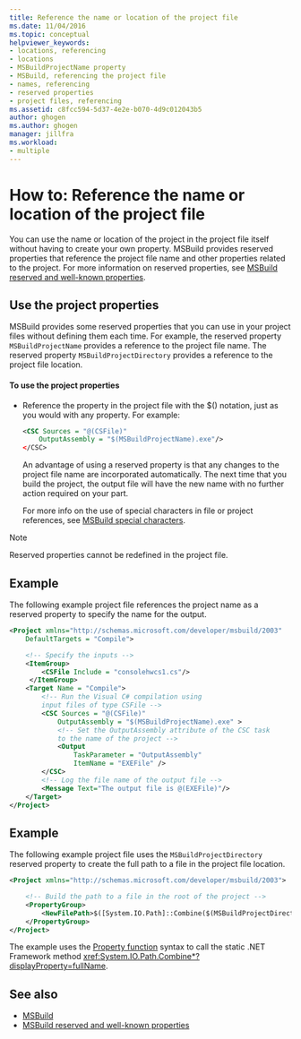 ```yaml
---
title: Reference the name or location of the project file
ms.date: 11/04/2016
ms.topic: conceptual
helpviewer_keywords:
- locations, referencing
- locations
- MSBuildProjectName property
- MSBuild, referencing the project file
- names, referencing
- reserved properties
- project files, referencing
ms.assetid: c8fcc594-5d37-4e2e-b070-4d9c012043b5
author: ghogen
ms.author: ghogen
manager: jillfra
ms.workload:
- multiple
---
```

# How to: Reference the name or location of the project file

You can use the name or location of the project in the project file itself without having to create your own property. MSBuild provides reserved properties that reference the project file name and other properties related to the project. For more information on reserved properties, see [MSBuild reserved and well-known properties](../msbuild/msbuild-reserved-and-well-known-properties.md).

## Use the project properties

 MSBuild provides some reserved properties that you can use in your project files without defining them each time. For example, the reserved property `MSBuildProjectName` provides a reference to the project file name. The reserved property `MSBuildProjectDirectory` provides a reference to the project file location.

#### To use the project properties

- Reference the property in the project file with the $() notation, just as you would with any property. For example:

  ```xml
  <CSC Sources = "@(CSFile)"
      OutputAssembly = "$(MSBuildProjectName).exe"/>
  </CSC>
  ```

  An advantage of using a reserved property is that any changes to the project file name are incorporated automatically. The next time that you build the project, the output file will have the new name with no further action required on your part.

  For more info on the use of special characters in file or project references, see [MSBuild special characters](../msbuild/msbuild-special-characters.md).

> [!NOTE]
> Reserved properties cannot be redefined in the project file.

## Example

 The following example project file references the project name as a reserved property to specify the name for the output.

```xml
<Project xmlns="http://schemas.microsoft.com/developer/msbuild/2003"
    DefaultTargets = "Compile">

    <!-- Specify the inputs -->
    <ItemGroup>
        <CSFile Include = "consolehwcs1.cs"/>
     </ItemGroup>
    <Target Name = "Compile">
        <!-- Run the Visual C# compilation using
        input files of type CSFile -->
        <CSC Sources = "@(CSFile)"
            OutputAssembly = "$(MSBuildProjectName).exe" >
            <!-- Set the OutputAssembly attribute of the CSC task
            to the name of the project -->
            <Output
                TaskParameter = "OutputAssembly"
                ItemName = "EXEFile" />
        </CSC>
        <!-- Log the file name of the output file -->
        <Message Text="The output file is @(EXEFile)"/>
    </Target>
</Project>
```

## Example

 The following example project file uses the `MSBuildProjectDirectory` reserved property to create the full path to a file in the project file location.

```xml
<Project xmlns="http://schemas.microsoft.com/developer/msbuild/2003">

    <!-- Build the path to a file in the root of the project -->
    <PropertyGroup>
        <NewFilePath>$([System.IO.Path]::Combine($(MSBuildProjectDirectory), `BuildInfo.txt`))</NewFilePath>
    </PropertyGroup>
</Project>
```

The example uses the [Property function](property-functions.md) syntax to call the static .NET Framework method <xref:System.IO.Path.Combine*?displayProperty=fullName>.

## See also

- [MSBuild](../msbuild/msbuild.md)
- [MSBuild reserved and well-known properties](../msbuild/msbuild-reserved-and-well-known-properties.md)
